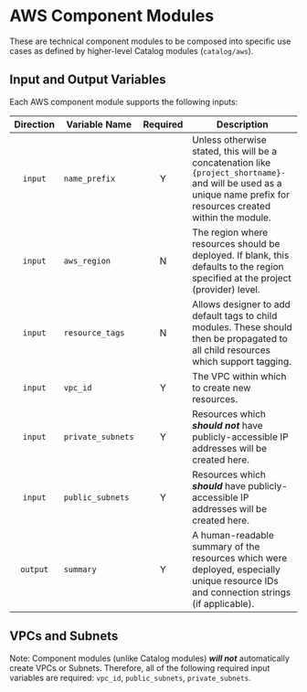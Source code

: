 # AWS Component Modules

These are technical component modules to be composed into specific use cases as defined by higher-level Catalog modules (`catalog/aws`).

## Input and Output Variables

Each AWS component module supports the following inputs:

| Direction | Variable Name     | Required | Description                                                                                                                                                         |
| :-------: | ----------------- | :------: | ------------------------------------------------------------------------------------------------------------------------------------------------------------------- |
|  `input`  | `name_prefix`     |    Y     | Unless otherwise stated, this will be a concatenation like `{project_shortname}-` and will be used as a unique name prefix for resources created within the module. |
|  `input`  | `aws_region`      |    N     | The region where resources should be deployed. If blank, this defaults to the region specified at the project (provider) level.                                     |
|  `input`  | `resource_tags`   |    N     | Allows designer to add default tags to child modules. These should then be propagated to all child resources which support tagging.                                 |
|  `input`  | `vpc_id`          |    Y     | The VPC within which to create new resources.                                                                                                                       |
|  `input`  | `private_subnets` |    Y     | Resources which _**should not**_ have publicly-accessible IP addresses will be created here.                                                                        |
|  `input`  | `public_subnets`  |    Y     | Resources which _**should**_ have publicly-accessible IP addresses will be created here.                                                                            |
| `output`  | `summary`         |    Y     | A human-readable summary of the resources which were deployed, especially unique resource IDs and connection strings (if applicable).                               |

## VPCs and Subnets

Note: Component modules (unlike Catalog modules) _**will not**_ automatically create VPCs or Subnets. Therefore, all of the following required input variables are required: `vpc_id`, `public_subnets`, `private_subnets`.
